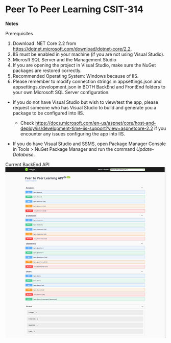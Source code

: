 # Peer To Peer Learning CSIT-314

**Notes**

Prerequisites
1. Download .NET Core 2.2 from https://dotnet.microsoft.com/download/dotnet-core/2.2. 
2. IIS must be enabled in your machine (if you are not using Visual Studio). 
3. Microsft SQL Server and the Management Studio
4. If you are opening the project in Visual Studio, make sure the NuGet packages are restored correctly.
5. Recommended Operating System: Windows because of IIS. 
6. Please remember to modify connection strings in appsettings.json and appsettings.development.json in BOTH BackEnd and FrontEnd folders to your own Microsoft SQL Server configuration. 

* If you do not have Visual Studio but wish to view/test the app, please request someone who has Visual Studio to build and generate you a package to be configured into IIS. 

  * Check https://docs.microsoft.com/en-us/aspnet/core/host-and-deploy/iis/development-time-iis-support?view=aspnetcore-2.2 if you    encounter any issues configuring the app into IIS.

* If you do have Visual Studio and SSMS, open Package Manager Console in Tools > NuGet Package Manager and run the command *Update-Database*. 

Current BackEnd API
![Current BackEnd API](/images/backend.png)
